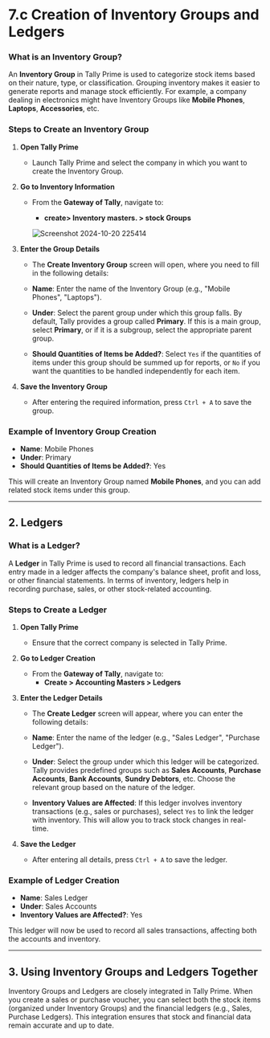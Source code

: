 # 7.c Creation of Inventory Groups and Ledgers

### What is an Inventory Group?

An **Inventory Group** in Tally Prime is used to categorize stock items based on their nature, type, or classification. Grouping inventory makes it easier to generate reports and manage stock efficiently. For example, a company dealing in electronics might have Inventory Groups like **Mobile Phones**, **Laptops**, **Accessories**, etc.

### Steps to Create an Inventory Group

1. **Open Tally Prime**
   - Launch Tally Prime and select the company in which you want to create the Inventory Group.

2. **Go to Inventory Information**
   - From the **Gateway of Tally**, navigate to:
     - **create> Inventory masters. > stock Groups**
    
     ![Screenshot 2024-10-20 225414](https://github.com/user-attachments/assets/c4bdb1c2-fced-4301-8ec7-f8c3899b6f99)


3. **Enter the Group Details**
   - The **Create Inventory Group** screen will open, where you need to fill in the following details:

   - **Name**: Enter the name of the Inventory Group (e.g., "Mobile Phones", "Laptops").
   
   - **Under**: Select the parent group under which this group falls. By default, Tally provides a group called **Primary**. If this is a main group, select **Primary**, or if it is a subgroup, select the appropriate parent group.
   
   - **Should Quantities of Items be Added?**: Select `Yes` if the quantities of items under this group should be summed up for reports, or `No` if you want the quantities to be handled independently for each item.

4. **Save the Inventory Group**
   - After entering the required information, press `Ctrl + A` to save the group.

### Example of Inventory Group Creation

- **Name**: Mobile Phones
- **Under**: Primary
- **Should Quantities of Items be Added?**: Yes

This will create an Inventory Group named **Mobile Phones**, and you can add related stock items under this group.

---

## 2. Ledgers

### What is a Ledger?

A **Ledger** in Tally Prime is used to record all financial transactions. Each entry made in a ledger affects the company's balance sheet, profit and loss, or other financial statements. In terms of inventory, ledgers help in recording purchase, sales, or other stock-related accounting.

### Steps to Create a Ledger

1. **Open Tally Prime**
   - Ensure that the correct company is selected in Tally Prime.

2. **Go to Ledger Creation**
   - From the **Gateway of Tally**, navigate to:
     - **Create > Accounting Masters > Ledgers**

3. **Enter the Ledger Details**
   - The **Create Ledger** screen will appear, where you can enter the following details:

   - **Name**: Enter the name of the ledger (e.g., "Sales Ledger", "Purchase Ledger").
   
   - **Under**: Select the group under which this ledger will be categorized. Tally provides predefined groups such as **Sales Accounts**, **Purchase Accounts**, **Bank Accounts**, **Sundry Debtors**, etc. Choose the relevant group based on the nature of the ledger.
   
   - **Inventory Values are Affected**: If this ledger involves inventory transactions (e.g., sales or purchases), select `Yes` to link the ledger with inventory. This will allow you to track stock changes in real-time.

4. **Save the Ledger**
   - After entering all details, press `Ctrl + A` to save the ledger.

### Example of Ledger Creation

- **Name**: Sales Ledger
- **Under**: Sales Accounts
- **Inventory Values are Affected?**: Yes

This ledger will now be used to record all sales transactions, affecting both the accounts and inventory.

---

## 3. Using Inventory Groups and Ledgers Together

Inventory Groups and Ledgers are closely integrated in Tally Prime. When you create a sales or purchase voucher, you can select both the stock items (organized under Inventory Groups) and the financial ledgers (e.g., Sales, Purchase Ledgers). This integration ensures that stock and financial data remain accurate and up to date.


